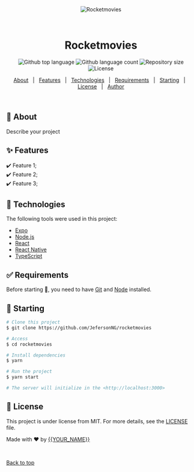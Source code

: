 <div align="center" id="top"> 
  <img src="./.github/app.gif" alt="Rocketmovies" />

  &#xa0;

  <!-- <a href="https://rocketmovies.netlify.app">Demo</a> -->
</div>

<h1 align="center">Rocketmovies</h1>

<p align="center">
  <img alt="Github top language" src="https://img.shields.io/github/languages/top/JefersonNG/rocketmovies?color=56BEB8">

  <img alt="Github language count" src="https://img.shields.io/github/languages/count/JefersonNG/rocketmovies?color=56BEB8">

  <img alt="Repository size" src="https://img.shields.io/github/repo-size/JefersonNG/rocketmovies?color=56BEB8">

  <img alt="License" src="https://img.shields.io/github/license/JefersonNG/rocketmovies?color=56BEB8">

  <!-- <img alt="Github issues" src="https://img.shields.io/github/issues/JefersonNG/rocketmovies?color=56BEB8" /> -->

  <!-- <img alt="Github forks" src="https://img.shields.io/github/forks/JefersonNG/rocketmovies?color=56BEB8" /> -->

  <!-- <img alt="Github stars" src="https://img.shields.io/github/stars/JefersonNG/rocketmovies?color=56BEB8" /> -->
</p>

<!-- Status -->

<!-- <h4 align="center"> 
	🚧  Rocketmovies 🚀 Under construction...  🚧
</h4> 

<hr> -->

<p align="center">
  <a href="#dart-about">About</a> &#xa0; | &#xa0; 
  <a href="#sparkles-features">Features</a> &#xa0; | &#xa0;
  <a href="#rocket-technologies">Technologies</a> &#xa0; | &#xa0;
  <a href="#white_check_mark-requirements">Requirements</a> &#xa0; | &#xa0;
  <a href="#checkered_flag-starting">Starting</a> &#xa0; | &#xa0;
  <a href="#memo-license">License</a> &#xa0; | &#xa0;
  <a href="https://github.com/JefersonNG" target="_blank">Author</a>
</p>

<br>

## :dart: About ##

Describe your project

## :sparkles: Features ##

:heavy_check_mark: Feature 1;\
:heavy_check_mark: Feature 2;\
:heavy_check_mark: Feature 3;

## :rocket: Technologies ##

The following tools were used in this project:

- [Expo](https://expo.io/)
- [Node.js](https://nodejs.org/en/)
- [React](https://pt-br.reactjs.org/)
- [React Native](https://reactnative.dev/)
- [TypeScript](https://www.typescriptlang.org/)

## :white_check_mark: Requirements ##

Before starting :checkered_flag:, you need to have [Git](https://git-scm.com) and [Node](https://nodejs.org/en/) installed.

## :checkered_flag: Starting ##

```bash
# Clone this project
$ git clone https://github.com/JefersonNG/rocketmovies

# Access
$ cd rocketmovies

# Install dependencies
$ yarn

# Run the project
$ yarn start

# The server will initialize in the <http://localhost:3000>
```

## :memo: License ##

This project is under license from MIT. For more details, see the [LICENSE](LICENSE.md) file.


Made with :heart: by <a href="https://github.com/JefersonNG" target="_blank">{{YOUR_NAME}}</a>

&#xa0;

<a href="#top">Back to top</a>
